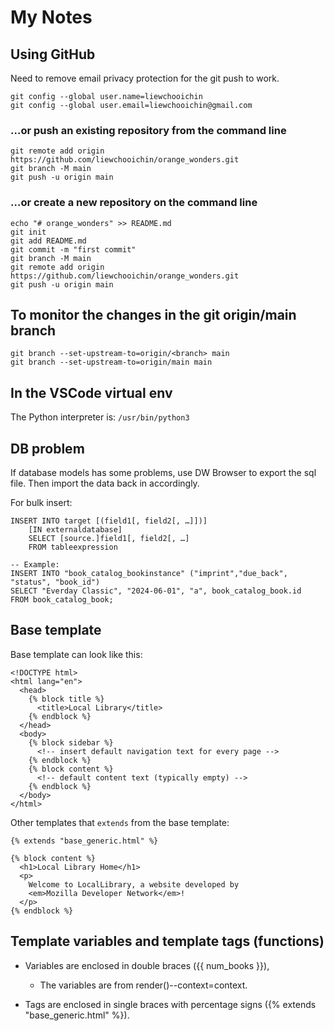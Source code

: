 # My Notes

## Using GitHub

Need to remove email privacy protection for the git push to work.

```
git config --global user.name=liewchooichin
git config --global user.email=liewchooichin@gmail.com
```

### …or push an existing repository from the command line

```
git remote add origin https://github.com/liewchooichin/orange_wonders.git
git branch -M main
git push -u origin main
```

### …or create a new repository on the command line

```
echo "# orange_wonders" >> README.md
git init
git add README.md
git commit -m "first commit"
git branch -M main
git remote add origin https://github.com/liewchooichin/orange_wonders.git
git push -u origin main
```

## To monitor the changes in the git origin/main branch

```
git branch --set-upstream-to=origin/<branch> main
git branch --set-upstream-to=origin/main main
```

## In the VSCode virtual env

The Python interpreter is:
`/usr/bin/python3`

## DB problem

If database models has some problems, use DW Browser to export the sql file. Then import the data back in accordingly.

For bulk insert: 

```
INSERT INTO target [(field1[, field2[, …]])] 
    [IN externaldatabase] 
    SELECT [source.]field1[, field2[, …] 
    FROM tableexpression

-- Example:
INSERT INTO "book_catalog_bookinstance" ("imprint","due_back", "status", "book_id")
SELECT "Everday Classic", "2024-06-01", "a", book_catalog_book.id
FROM book_catalog_book;

```

## Base template

Base template can look like this:

```
<!DOCTYPE html>
<html lang="en">
  <head>
    {% block title %}
      <title>Local Library</title>
    {% endblock %}
  </head>
  <body>
    {% block sidebar %}
      <!-- insert default navigation text for every page -->
    {% endblock %}
    {% block content %}
      <!-- default content text (typically empty) -->
    {% endblock %}
  </body>
</html>
```

Other templates that `extends` from the base template:

```
{% extends "base_generic.html" %}

{% block content %}
  <h1>Local Library Home</h1>
  <p>
    Welcome to LocalLibrary, a website developed by
    <em>Mozilla Developer Network</em>!
  </p>
{% endblock %}
```

## Template variables and template tags (functions)

- Variables are enclosed in double braces ({{ num_books }}),
    - The variables are from render()--context=context.
    
- Tags are enclosed in single braces with percentage signs ({% extends "base_generic.html" %}).